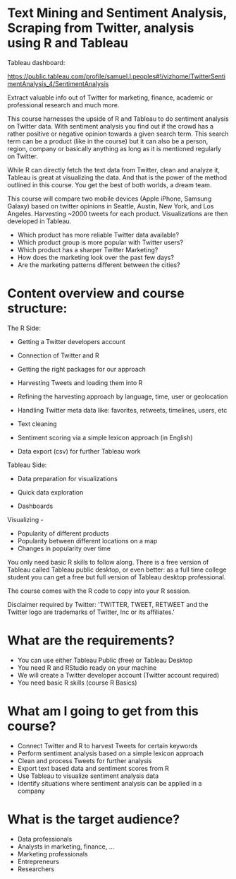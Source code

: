 # Text Mining and Sentiment Analysis, Scraping from Twitter, analysis using R and Tableau

Tableau dashboard:

https://public.tableau.com/profile/samuel.l.peoples#!/vizhome/TwitterSentimentAnalysis_4/SentimentAnalysis

Extract valuable info out of Twitter for marketing, finance, academic or professional research and much more.

This course harnesses the upside of R and Tableau to do sentiment analysis on Twitter data. With sentiment analysis you find out if the crowd has a rather positive or negative opinion towards a given search term. This search term can be a product (like in the course) but it can also be a person, region, company or basically anything as long as it is mentioned regularly on Twitter.

While R can directly fetch the text data from Twitter, clean and analyze it, Tableau is great at visualizing the data. And that is the power of the method outlined in this course. You get the best of both worlds, a dream team.

This course will compare two mobile devices (Apple iPhone, Samsung Galaxy) based on twitter opinions in Seattle, Austin, New York, and Los Angeles. Harvesting ~2000 tweets for each product. Visualizations are then developed in Tableau.

* Which product has more reliable Twitter data available?
* Which product group is more popular with Twitter users?
* Which product has a sharper Twitter Marketing?
* How does the marketing look over the past few days?
* Are the marketing patterns different between the cities?

# Content overview and course structure:

The R Side:

* Getting a Twitter developers account

* Connection of Twitter and R

* Getting the right packages for our approach

* Harvesting Tweets and loading them into R

* Refining the harvesting approach by language, time, user or geolocation

* Handling Twitter meta data like: favorites, retweets, timelines, users, etc

* Text cleaning

* Sentiment scoring via a simple lexicon approach (in English)

* Data export (csv) for further Tableau work

Tableau Side:

* Data preparation for visualizations

* Quick data exploration

* Dashboards

Visualizing - 

* Popularity of different products
* Popularity between different locations on a map
* Changes in popularity over time

You only need basic R skills to follow along. There is a free version of Tableau called Tableau public desktop, or even better: as a full time college student you can get a free but full version of Tableau desktop professional.

The course comes with the R code to copy into your R session.

Disclaimer required by Twitter: 'TWITTER, TWEET, RETWEET and the Twitter logo are trademarks of Twitter, Inc or its affiliates.'

# What are the requirements?

* You can use either Tableau Public (free) or Tableau Desktop
* You need R and RStudio ready on your machine
* We will create a Twitter developer account (Twitter account required)
* You need basic R skills (course R Basics)

# What am I going to get from this course?

* Connect Twitter and R to harvest Tweets for certain keywords
* Perform sentiment analysis based on a simple lexicon approach
* Clean and process Tweets for further analysis
* Export text based data and sentiment scores from R
* Use Tableau to visualize sentiment analysis data
* Identify situations where sentiment analysis can be applied in a company

# What is the target audience?

* Data professionals
* Analysts in marketing, finance, ...
* Marketing professionals
* Entrepreneurs
* Researchers
